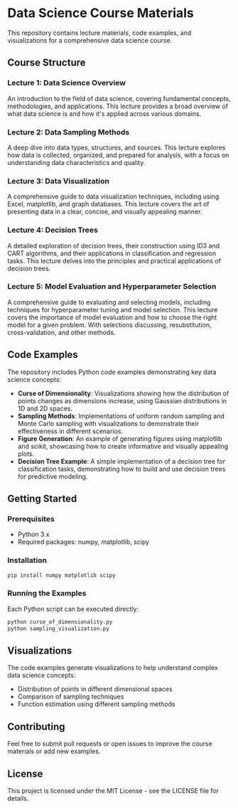 # Data Science Course Materials

This repository contains lecture materials, code examples, and visualizations for a comprehensive data science course.

## Course Structure

### Lecture 1: Data Science Overview
An introduction to the field of data science, covering fundamental concepts, methodologies, and applications. This lecture provides a broad overview of what data science is and how it's applied across various domains.

### Lecture 2: Data Sampling Methods
A deep dive into data types, structures, and sources. This lecture explores how data is collected, organized, and prepared for analysis, with a focus on understanding data characteristics and quality.

### Lecture 3: Data Visualization
A comprehensive guide to data visualization techniques, including using Excel, matplotlib, and graph databases. This lecture covers the art of presenting data in a clear, concise, and visually appealing manner.

### Lecture 4: Decision Trees
A detailed exploration of decision trees, their construction using ID3 and CART algorithms, and their applications in classification and regression tasks. This lecture delves into the principles and practical applications of decision trees.

### Lecture 5: Model Evaluation and Hyperparameter Selection
A comprehensive guide to evaluating and selecting models, including techniques for hyperparameter tuning and model selection. This lecture covers the importance of model evaluation and how to choose the right model for a given problem. With selections discussing, 
resubstitution, cross-validation, and other methods.

## Code Examples

The repository includes Python code examples demonstrating key data science concepts:

- **Curse of Dimensionality**: Visualizations showing how the distribution of points changes as dimensions increase, using Gaussian distributions in 1D and 2D spaces.
- **Sampling Methods**: Implementations of uniform random sampling and Monte Carlo sampling with visualizations to demonstrate their effectiveness in different scenarios.
- **Figure Generation**: An example of generating figures using matplotlib and scikit, showcasing how to create informative and visually appealing plots.
- **Decision Tree Example**: A simple implementation of a decision tree for classification tasks, demonstrating how to build and use decision trees for predictive modeling.

## Getting Started

### Prerequisites
- Python 3.x
- Required packages: numpy, matplotlib, scipy

### Installation
```bash
pip install numpy matplotlib scipy
```

### Running the Examples
Each Python script can be executed directly:
```bash
python curse_of_dimensionality.py
python sampling_visualization.py
```

## Visualizations

The code examples generate visualizations to help understand complex data science concepts:

- Distribution of points in different dimensional spaces
- Comparison of sampling techniques
- Function estimation using different sampling methods

## Contributing

Feel free to submit pull requests or open issues to improve the course materials or add new examples.

## License

This project is licensed under the MIT License - see the LICENSE file for details.

